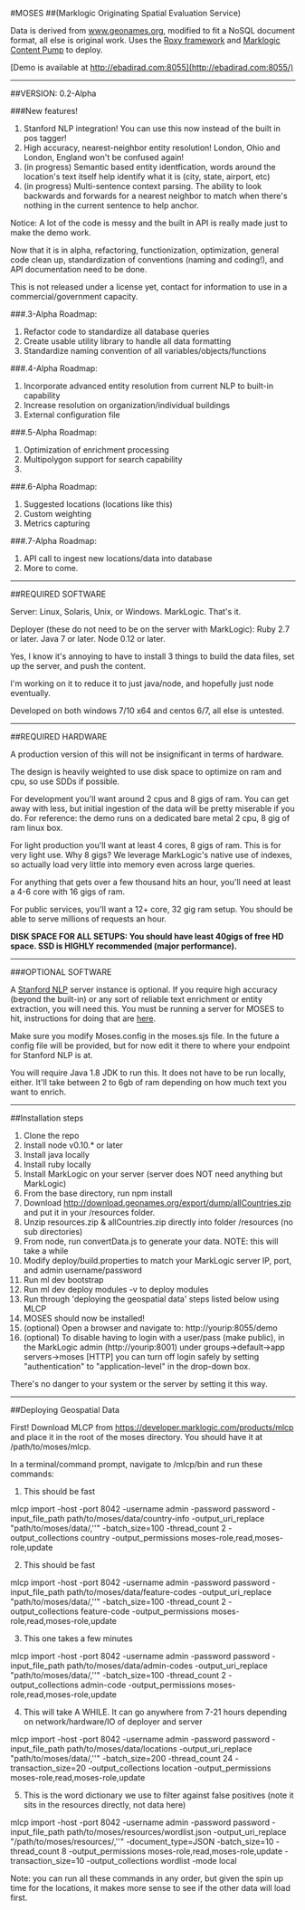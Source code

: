 #MOSES 
##(Marklogic Originating Spatial Evaluation Service)

Data is derived from www.geonames.org, modified to fit a NoSQL document format, all else is original work.
Uses the [Roxy framework](https://github.com/marklogic/roxy) and [Marklogic Content Pump](https://developer.marklogic.com/products/mlcp) to deploy.

[Demo is available at http://ebadirad.com:8055](http://ebadirad.com:8055/)

---
##VERSION: 0.2-Alpha

###New features!

1) Stanford NLP integration! You can use this now instead of the built in pos tagger!
2) High accuracy, nearest-neighbor entity resolution! London, Ohio and London, England won't be confused again!
3) (in progress) Semantic based entity identfication, words around the location's text itself help identify what it is (city, state, airport, etc)
4) (in progress) Multi-sentence context parsing. The ability to look backwards and forwards for a nearest neighbor to match when there's nothing in the current sentence to help anchor.

Notice:
A lot of the code is messy and the built in API is really made just to make the demo work.

Now that it is in alpha, refactoring, functionization, optimization, general code clean up, standardization of conventions (naming and coding!), and API documentation need to be done.

This is not released under a license yet, contact for information to use in a commercial/government capacity.

###.3-Alpha Roadmap:
1) Refactor code to standardize all database queries
2) Create usable utility library to handle all data formatting
3) Standardize naming convention of all variables/objects/functions

###.4-Alpha Roadmap:
1) Incorporate advanced entity resolution from current NLP to built-in capability
2) Increase resolution on organization/individual buildings
3) External configuration file

###.5-Alpha Roadmap:
1) Optimization of enrichment processing
2) Multipolygon support for search capability
3) 

###.6-Alpha Roadmap:
1) Suggested locations (locations like this)
2) Custom weighting
3) Metrics capturing

###.7-Alpha Roadmap:
1) API call to ingest new locations/data into database
2) More to come.


---
##REQUIRED SOFTWARE

Server:
Linux, Solaris, Unix, or Windows.
MarkLogic. That's it.

Deployer (these do not need to be on the server with MarkLogic):
Ruby 2.7 or later.
Java 7 or later.
Node 0.12 or later.

Yes, I know it's annoying to have to install 3 things to build the data files, set up the server,
and push the content.

I'm working on it to reduce it to just java/node, and hopefully just node eventually.

Developed on both windows 7/10 x64 and centos 6/7, all else is untested.

---
##REQUIRED HARDWARE

A production version of this will not be insignificant in terms of hardware.

The design is heavily weighted to use disk space to optimize on ram and cpu, so use SDDs if possible.

For development you'll want around 2 cpus and 8 gigs of ram. You can get away with less, but initial 
ingestion of the data will be pretty miserable if you do. For reference: the demo runs on a dedicated 
bare metal 2 cpu, 8 gig of ram linux box.

For light production you'll want at least 4 cores, 8 gigs of ram. This is for very light use. Why 8 gigs?
We leverage MarkLogic's native use of indexes, so actually load very little into memory even across large 
queries.

For anything that gets over a few thousand hits an hour, you'll need at least a 4-6 core with 16 gigs of ram.

For public services, you'll want a 12+ core, 32 gig ram setup. You should be able to serve millions of requests an hour.

**DISK SPACE FOR ALL SETUPS: You should have least 40gigs of free HD space. SSD is HIGHLY recommended (major performance).**

---
###OPTIONAL SOFTWARE

A [Stanford NLP](http://stanfordnlp.github.io/CoreNLP/) server instance is optional. If you require high accuracy
 (beyond the built-in) or any sort of reliable text enrichment or entity extraction, you will need this. You must be 
running a server for MOSES to hit, instructions for doing that are [here](http://stanfordnlp.github.io/CoreNLP/corenlp-server.html).

Make sure you modify Moses.config in the moses.sjs file. In the future a config file will be provided, but for now edit it there to
 where your endpoint for Stanford NLP is at.

You will require Java 1.8 JDK to run this. It does not have to be run locally, either. It'll take between 2 to 6gb of ram depending
 on how much text you want to enrich. 

---
##Installation steps

1. Clone the repo
2. Install node v0.10.* or later
3. Install java locally
4. Install ruby locally
5. Install MarkLogic on your server (server does NOT need anything but MarkLogic)
6. From the base directory, run npm install
7. Download http://download.geonames.org/export/dump/allCountries.zip and put it in your /resources folder.
8. Unzip resources.zip & allCountries.zip directly into folder /resources (no sub directories)
9. From node, run convertData.js to generate your data. NOTE: this will take a while
10. Modify deploy/build.properties to match your MarkLogic server IP, port, and admin username/password
11. Run ml dev bootstrap
12. Run ml dev deploy modules -v to deploy modules
13. Run through 'deploying the geospatial data' steps listed below using MLCP
14. MOSES should now be installed!
15. (optional) Open a browser and navigate to: http://yourip:8055/demo
16. (optional) To disable having to login with a user/pass (make public), in the MarkLogic admin (http://yourip:8001) under groups->default->app servers->moses [HTTP] you can turn off login safely by setting "authentication" to "application-level" in the drop-down box. 

There's no danger to your system or the server by setting it this way.

---
##Deploying Geospatial Data

First! Download MLCP from https://developer.marklogic.com/products/mlcp and place it in the root of the moses directory.
You should have it at /path/to/moses/mlcp.

In a terminal/command prompt, navigate to /mlcp/bin and run these commands:

1) This should be fast

mlcp import -host <ip> -port 8042 -username admin -password password -input_file_path path/to/moses/data/country-info -output_uri_replace "path/to/moses/data/,''" -batch_size=100 -thread_count 2 -output_collections country -output_permissions moses-role,read,moses-role,update

2) This should be fast

mlcp import -host <ip> -port 8042 -username admin -password password -input_file_path path/to/moses/data/feature-codes -output_uri_replace "path/to/moses/data/,''" -batch_size=100 -thread_count 2 -output_collections feature-code -output_permissions moses-role,read,moses-role,update

3) This one takes a few minutes

mlcp import -host <ip> -port 8042 -username admin -password password -input_file_path path/to/moses/data/admin-codes -output_uri_replace "path/to/moses/data/,''" -batch_size=100 -thread_count 2 -output_collections admin-code -output_permissions moses-role,read,moses-role,update

4) This will take A WHILE. It can go anywhere from 7-21 hours depending on network/hardware/IO of deployer and server

mlcp import -host <ip> -port 8042 -username admin -password password -input_file_path path/to/moses/data/locations -output_uri_replace "path/to/moses/data/,''" -batch_size=200 -thread_count 24 -transaction_size=20 -output_collections location -output_permissions moses-role,read,moses-role,update

5) This is the word dictionary we use to filter against false positives (note it sits in the resources directly, not data here)

mlcp import -host <ip> -port 8042 -username admin -password password -input_file_path path/to/moses/resources/wordlist.json -output_uri_replace "/path/to/moses/resources/,''" -document_type=JSON -batch_size=10 -thread_count 8 -output_permissions moses-role,read,moses-role,update -transaction_size=10 -output_collections wordlist  -mode local

Note: you can run all these commands in any order, but given the spin up time for the locations, it makes more sense to see if the other data will load first.